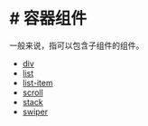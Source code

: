 <!-- 源地址: https://iot.mi.com/vela/quickapp/zh/components/container/ -->

# # 容器组件

一般来说，指可以包含子组件的组件。

  * [div](</vela/quickapp/zh/components/container/div.html>)
  * [list](</vela/quickapp/zh/components/container/list.html>)
  * [list-item](</vela/quickapp/zh/components/container/list-item.html>)
  * [scroll](</vela/quickapp/zh/components/container/scroll.html>)
  * [stack](</vela/quickapp/zh/components/container/stack.html>)
  * [swiper](</vela/quickapp/zh/components/container/swiper.html>)

